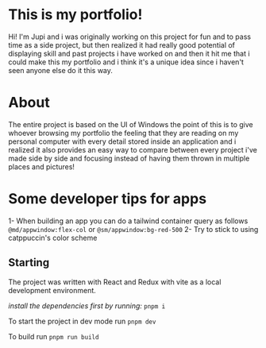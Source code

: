 # This is my portfolio!

Hi! I'm Jupi and i was originally working on this project for fun and to pass time as a side project, but then realized it had really good potential of displaying skill and past projects i have worked on and then it hit me that i could make this my portfolio and i think it's a unique idea since i haven't seen anyone else do it this way.

# About

The entire project is based on the UI of Windows the point of this is to give whoever browsing my portfolio the feeling that they are reading on my personal computer with every detail stored inside an application and i realized it also provides an easy way to compare between every project i've made side by side and focusing instead of having them thrown in multiple places and pictures!

# Some developer tips for apps

1- When building an app you can do a tailwind container query as follows `@md/appwindow:flex-col` or `@sm/appwindow:bg-red-500`
2- Try to stick to using catppuccin's color scheme

## Starting

The project was written with React and Redux with vite as a local development environment.

_install the dependencies first by running:_
`pnpm i`

To start the project in dev mode run
`pnpm dev`

To build run
`pnpm run build`
